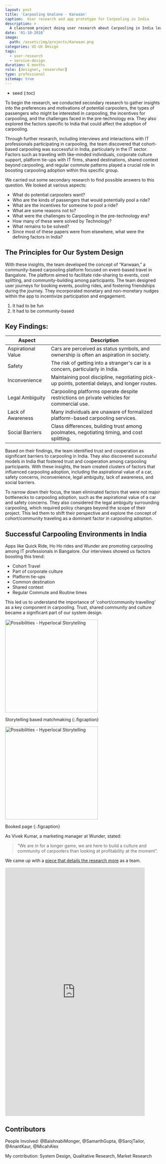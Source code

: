 ```yaml
---
layout: post
title: 'Carpooling Unalone - Karwaan'
caption:  User research and app prototype for Carpooling in India 
description: >
  A classroom project doing user research about Carpooling in India leading to a design
date: '01-10-2018'
image: 
  path: /assets/img/projects/Karwaan.png
categories: UI-UX Design
tags:
  - user-research
  - service-design
duration: 6 months
role: [designer, researcher]  
type: professional
sitemap: true
---
```


* seed
{:toc}

To begin the research, we conducted secondary research to gather insights into the preferences and motivations of potential carpoolers, the types of passengers who might be interested in carpooling, the incentives for carpooling, and the challenges faced in the pre-technology era. They also explored the factors specific to India that could affect the adoption of carpooling.


Through further research, including interviews and interactions with IT professionals participating in carpooling, the team discovered that cohort-based carpooling was successful in India, particularly in the IT sector. Factors such as traveling with like-minded individuals, corporate culture support, platform tie-ups with IT firms, shared destinations, shared context beyond carpooling, and regular commute patterns played a crucial role in boosting carpooling adoption within this specific group.

We carried out some secondary research to find possible answers to this question. We looked at various aspects:

- What do potential carpoolers want?
- Who are the kinds of passengers that would potentially pool a ride?
- What are the incentives for someone to pool a ride?
- What are some reasons not to?
- What were the challenges to Carpooling in the pre-technology era?
- How many of these were solved by Technology?
- What remains to be solved?
- Since most of these papers were from elsewhere, what were the defining factors in India?



## The Principles for Our System Design
With these insights, the team developed the concept of “Karwaan,” a community-based carpooling platform focused on event-based travel in Bangalore. The platform aimed to facilitate ride-sharing to events, cost splitting, and community-building among participants. The team designed user journeys for booking events, pooling rides, and fostering friendships during the journey. They incorporated monetary and non-monetary nudges within the app to incentivize participation and engagement.

1. It had to be fun
2. It had to be community-based

## Key Findings:

| Aspect | Description |
| ---- | ---- |
| Aspirational Value | Cars are perceived as status symbols, and ownership is often an aspiration in society. |
| Safety | The risk of getting into a stranger's car is a concern, particularly in India. |
| Inconvenience | Maintaining pool discipline, negotiating pick-up points, potential delays, and longer routes. |
| Legal Ambiguity | Carpooling platforms operate despite restrictions on private vehicles for commercial use. |
| Lack of Awareness | Many individuals are unaware of formalized platform-based carpooling services. |
| Social Barriers | Class differences, building trust among poolmates, negotiating timing, and cost splitting. |

Based on their findings, the team identified trust and cooperation as significant barriers to carpooling in India. They also discovered successful models in India that fostered trust and cooperation among carpooling participants. With these insights, the team created clusters of factors that influenced carpooling adoption, including the aspirational value of a car, safety concerns, inconvenience, legal ambiguity, lack of awareness, and social barriers.

To narrow down their focus, the team eliminated factors that were not major bottlenecks to carpooling adoption, such as the aspirational value of a car and safety concerns. They also considered the legal ambiguity surrounding carpooling, which required policy changes beyond the scope of their project. This led them to shift their perspective and explore the concept of cohort/community traveling as a dominant factor in carpooling adoption.



## Successful Carpooling Environments in India

Apps like Quick Ride, Ho Ho rides and Wunder are promoting carpooling among IT professionals in Bangalore. Our interviews showed us factors boosting this trend:

- Cohort Travel
- Part of corporate culture
- Platform tie-ups
- Common destination
- Shared context
- Regular Commute and Routine times

This led us to understand the importance of 'cohort/community travelling' as a key component in carpooling. Trust, shared community and culture became a significant part of our system design.


<a class="spotlight" href="/assets/img/projects/Karwaan/Karwaan(1).jpg">
  <img src="/assets/img/projects/Karwaan/Karwaan(1).jpg" alt="Possibilities - Hyperlocal Storytelling" style="width:300px">
</a>


Storytelling based matchmaking
{:.figcaption}

<a class="spotlight" href="/assets/img/projects/Karwaan/Karwaan(2).jpg">
  <img src="/assets/img/projects/Karwaan/Karwaan(2).jpg" alt="Possibilities - Hyperlocal Storytelling" style="width:300px">
</a>


Booked page
{:.figcaption}


As Vivek Kumar, a marketing manager at Wunder, stated:

>“We are in for a longer game, we are here to build a culture and community of carpoolers than looking at profitability at the moment”.

We came up with a [piece that details the research more](https://medium.com/exploring-ride-sharing-systems-at-scale/creating-a-community-based-carpooling-system-afbac6b732cb) as a team. 

<iframe style="border: 1px solid rgba(0, 0, 0, 0.1);" width="450" height="800" src="https://www.figma.com/embed?embed_host=share&url=https%3A%2F%2Fwww.figma.com%2Fproto%2FlGZklLSlFA2yjPxmcyykud%2FKarwaan%3Ftype%3Ddesign%26node-id%3D1-2318%26t%3DmBKBIBjbD6xK6YN2-1%26scaling%3Dmin-zoom%26page-id%3D35%253A0%26starting-point-node-id%3D1%253A2318%26mode%3Ddesign" allowfullscreen></iframe>

## Contributors

People Involved: @BaishnabiMonger, @SamarthGupta, @SarojTailor, @AnantKaur, @MicahAlex

My contribution: System Design, Qualitative Research, Market Research
